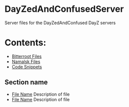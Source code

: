 <!-- ======================================== README.md Start ======================================== -->


<!-- ------------------------------ Intro Start ------------------------------ -->

# DayZedAndConfusedServer

Server files for the DayZedAndConfused DayZ servers

<!-- ------------------------------ Intro End ------------------------------ -->


<!-- ------------------------------ Overview Start ------------------------------ -->

# Contents:

- [Bitterroot Files](Bitterroot-Files/)
- [Namalsk Files](Namalsk-Files/)
- [Code Snippets](Snippets/)

<!-- ------------------------------ Overview End ------------------------------ -->


<!-- ------------------------------ Section Start ------------------------------ -->

## Section name

* [File Name](template-index.md) Description of file
* [File Name](template-index.md) Description of file

<!-- ------------------------------ Section End ------------------------------ -->


<!-- ------------------------------ Outro Start ------------------------------ -->

<!-- ------------------------------ Outro End ------------------------------ -->


<!-- ======================================== README.md Start ======================================== -->

